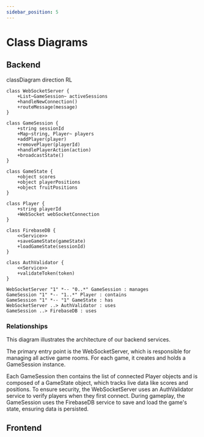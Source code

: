 ```yaml
---
sidebar_position: 5
---
```


# Class Diagrams

## Backend

classDiagram
    direction RL

    class WebSocketServer {
        +List~GameSession~ activeSessions
        +handleNewConnection()
        +routeMessage(message)
    }

    class GameSession {
        +string sessionId
        +Map~string, Player~ players
        +addPlayer(player)
        +removePlayer(playerId)
        +handlePlayerAction(action)
        +broadcastState()
    }

    class GameState {
        +object scores
        +object playerPositions
        +object fruitPositions
    }

    class Player {
        +string playerId
        +WebSocket webSocketConnection
    }

    class FirebaseDB {
        <<Service>>
        +saveGameState(gameState)
        +loadGameState(sessionId)
    }

    class AuthValidator {
        <<Service>>
        +validateToken(token)
    }

    WebSocketServer "1" *-- "0..*" GameSession : manages
    GameSession "1" *-- "1..*" Player : contains
    GameSession "1" *-- "1" GameState : has
    WebSocketServer ..> AuthValidator : uses
    GameSession ..> FirebaseDB : uses

### Relationships
This diagram illustrates the architecture of our backend services.

The primary entry point is the WebSocketServer, which is responsible for managing all active game rooms. For each game, it creates and holds a GameSession instance.

Each GameSession then contains the list of connected Player objects and is composed of a GameState object, which tracks live data like scores and positions. To ensure security, the WebSocketServer uses an AuthValidator service to verify players when they first connect. During gameplay, the GameSession uses the FirebaseDB service to save and load the game's state, ensuring data is persisted.

## Frontend

